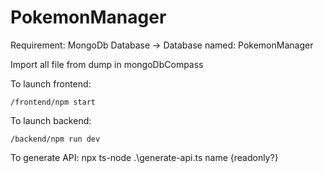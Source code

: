 # PokemonManager

Requirement:
MongoDb Database -> Database named: PokemonManager

Import all file from dump in mongoDbCompass


To launch frontend: 
```
/frontend/npm start
```
To launch backend: 
```
/backend/npm run dev
```
To generate API:  npx ts-node .\generate-api.ts name {readonly?}
